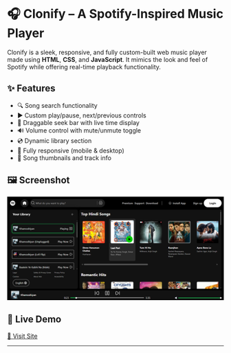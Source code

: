 # 🎧 Clonify – A Spotify-Inspired Music Player

Clonify is a sleek, responsive, and fully custom-built web music player made using **HTML**, **CSS**, and **JavaScript**. It mimics the look and feel of Spotify while offering real-time playback functionality.

## ✨ Features

- 🔍 Song search functionality
- ▶️ Custom play/pause, next/previous controls
- 📀 Draggable seek bar with live time display
- 🔊 Volume control with mute/unmute toggle
- 💿 Dynamic library section
- 📱 Fully responsive (mobile & desktop)
- 📸 Song thumbnails and track info

## 🖼️ Screenshot

![Clonify Screenshot](assets/screenshot.png)


## 🚀 Live Demo

[🔗 Visit Site](https://raunak-1703.github.io/clonify/)

---



